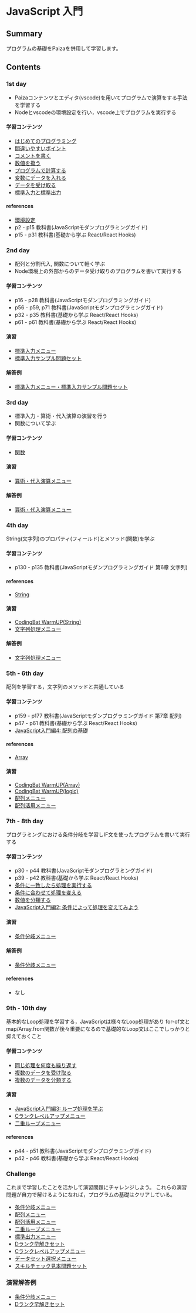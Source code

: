 # JavaScript 入門

## Summary

プログラムの基礎をPaizaを併用して学習します。

## Contents

### 1st day

- Paizaコンテンツとエディタ(vscode)を用いてプログラムで演算をする手法を学習する
- Nodeとvscodeの環境設定を行い，vscode上でプログラムを実行する

#### 学習コンテンツ

- [はじめてのプログラミング](https://paiza.jp/works/javascript/trial/javascript-trial-1/63001)
- [間違いやすいポイント](https://paiza.jp/works/javascript/trial/javascript-trial-1/63002)
- [コメントを書く](https://paiza.jp/works/javascript/trial/javascript-trial-1/63003 )
- [数値を扱う](https://paiza.jp/works/javascript/trial/javascript-trial-1/63004)
- [プログラムで計算する](https://paiza.jp/works/javascript/trial/javascript-trial-1/63005)
- [変数にデータを入れる](https://paiza.jp/works/javascript/trial/javascript-trial-1/63006)
- [データを受け取る](https://paiza.jp/works/javascript/trial/javascript-trial-1/63007)
- [標準入力と標準出力](https://paiza.jp/works/javascript/trial/javascript-trial-1/63008)

#### references

- [環境設定](./docs/environment.md)
- p2 - p15 教科書(JavaScriptモダンプログラミングガイド) 
- p15 - p31 教科書(基礎から学ぶ React/React Hooks)

### 2nd day

- 配列と分割代入, 関数について軽く学ぶ
- Node環境上の外部からのデータ受け取りのプログラムを書いて実行する

#### 学習コンテンツ

- p16 - p28 教科書(JavaScriptモダンプログラミングガイド) 
- p56 - p59, p71 教科書(JavaScriptモダンプログラミングガイド)
- p32 - p35 教科書(基礎から学ぶ React/React Hooks)
- p61 - p61 教科書(基礎から学ぶ React/React Hooks)

#### 演習

- [標準入力メニュー](https://paiza.jp/works/mondai/stdin_primer/problem_index?language_uid=javascript)
- [標準入力サンプル問題セット](https://paiza.jp/works/mondai/stdin/problem_index?language_uid=javascript)

#### 解答例

- [標準入力メニュー・標準入力サンプル問題セット](./docs/stdin.md)

### 3rd day 

- 標準入力・算術・代入演算の演習を行う
- 関数について学ぶ

#### 学習コンテンツ

- [関数](./docs/function.md)

#### 演習

- [算術・代入演算メニュー](https://paiza.jp/works/mondai/arithmetic_substitution_op/problem_index?language_uid=javascript)

#### 解答例

- [算術・代入演算メニュー](./exercise/problems/arthmetic.md)


### 4th day

String(文字列)のプロパティ(フィールド)とメソッド(関数)を学ぶ

#### 学習コンテンツ

- p130 - p135 教科書(JavaScriptモダンプログラミングガイド 第6章 文字列) 
 
#### references

- [String](https://developer.mozilla.org/ja/docs/Web/JavaScript/Reference/Global_Objects/String)

#### 演習

- [CodingBat WarmUP(String)](./codingbatJS/docs/warmup.string.md)
- [文字列処理メニュー](https://paiza.jp/works/mondai/string_primer/problem_index?language_uid=javascript)

#### 解答例

- [文字列処理メニュー](./exercise/problems/string_primer.md)

### 5th - 6th day

配列を学習する，文字列のメソッドと共通している

#### 学習コンテンツ

- p159 - p177 教科書(JavaScriptモダンプログラミングガイド 第7章 配列)
- p47 - p61 教科書(基礎から学ぶ React/React Hooks)
- [JavaScript入門編4: 配列の基礎](https://paiza.jp/works/js/primer/beginner-js4)
 
#### references

- [Array](https://developer.mozilla.org/ja/docs/Web/JavaScript/Reference/Global_Objects/Array)

#### 演習

- [CodingBat WarmUP(Array)](./codingbatJS/docs/warmup.array.md)
- [CodingBat WarmUP(logic)](./codingbatJS/docs/warmup.logic.md)
- [配列メニュー](https://paiza.jp/works/mondai/array_primer/problem_index?language_uid=javascript)
- [配列活用メニュー](https://paiza.jp/works/mondai/array_utilization_primer/problem_index?language_uid=javascript)



### 7th - 8th day

プログラミングにおける条件分岐を学習しIF文を使ったプログラムを書いて実行する

#### 学習コンテンツ

- p30 - p44 教科書(JavaScriptモダンプログラミングガイド)
- p39 - p42 教科書(基礎から学ぶ React/React Hooks)
- [条件に一致したら処理を実行する](https://paiza.jp/works/javascript/trial/javascript-trial-1/63009)
- [条件に合わせて処理を変える ](https://paiza.jp/works/javascript/trial/javascript-trial-1/63010)
- [数値を分類する](https://paiza.jp/works/javascript/trial/javascript-trial-1/63011)
- [JavaScript入門編2: 条件によって処理を変えてみよう](https://paiza.jp/works/js/primer/beginner-js2)


#### 演習

- [条件分岐メニュー](https://paiza.jp/works/mondai/conditions_branch/problem_index?language_uid=javascript)

#### 解答例

- [条件分岐メニュー]()

#### references

- なし

### 9th - 10th day

基本的なLoop処理を学習する，JavaScriptは様々なLoop処理があり
for-of文とmap/Array.from関数が後々重要になるので基礎的なLoop文はここでしっかりと抑えておくこと

#### 学習コンテンツ

- [同じ処理を何度も繰り返す](https://paiza.jp/works/javascript/trial/javascript-trial-1/63012)
- [複数のデータを受け取る](https://paiza.jp/works/javascript/trial/javascript-trial-1/63013)
- [複数のデータを分類する](https://paiza.jp/works/javascript/trial/javascript-trial-1/63014)

#### 演習

- [JavaScript入門編3: ループ処理を学ぶ](https://paiza.jp/works/js/primer/beginner-js3)
- [Cランクレベルアップメニュー](https://paiza.jp/works/mondai/c_rank_level_up_problems/problem_index?language_uid=javascript)
- [二重ループメニュー](https://paiza.jp/works/mondai/double_roop_problems/problem_index?language_uid=javascript)


#### references

- p44 - p51 教科書(JavaScriptモダンプログラミングガイド) 
- p42 - p46 教科書(基礎から学ぶ React/React Hooks)


### Challenge

これまで学習したことを活かして演習問題にチャレンジしよう。
これらの演習問題が自力で解けるようになれば，プログラムの基礎はクリアしている。


- [条件分岐メニュー](https://paiza.jp/works/mondai/conditions_branch/problem_index?language_uid=javascript)
- [配列メニュー](https://paiza.jp/works/mondai/array_primer/problem_index?language_uid=javascript)
- [配列活用メニュー](https://paiza.jp/works/mondai/array_utilization_primer/problem_index?language_uid=javascript)
- [二重ループメニュー](https://paiza.jp/works/mondai/double_roop_problems/problem_index?language_uid=javascript)
- [標準出力メニュー](https://paiza.jp/works/mondai/stdout_primer/problem_index?language_uid=javascript)
- [Dランク早解きセット](https://paiza.jp/works/mondai/drankfast/problem_index?language_uid=javascript)
- [Cランクレベルアップメニュー](https://paiza.jp/works/mondai/c_rank_level_up_problems/problem_index?language_uid=javascript)
- [データセット選択メニュー](https://paiza.jp/works/mondai/data_structure/problem_index?language_uid=javascript) 
- [スキルチェック見本問題セット](https://paiza.jp/works/mondai/skillcheck_sample/problem_index?language_uid=javascript)

### 演習解答例

- [条件分岐メニュー](./exercise/conditions_branch.md)
- [Dランク早解きセット](./exercise/drankfast.md)

